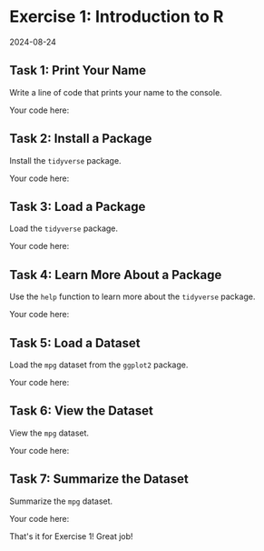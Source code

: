 # Exercise 1: Introduction to R
2024-08-24


## Task 1: Print Your Name

Write a line of code that prints your name to the console.

Your code here:
## Task 2: Install a Package

Install the `tidyverse` package.

Your code here:
## Task 3: Load a Package

Load the `tidyverse` package.

Your code here:
## Task 4: Learn More About a Package

Use the `help` function to learn more about the `tidyverse` package.

Your code here:
## Task 5: Load a Dataset

Load the `mpg` dataset from the `ggplot2` package.

Your code here:
## Task 6: View the Dataset

View the `mpg` dataset.

Your code here:
## Task 7: Summarize the Dataset

Summarize the `mpg` dataset.

Your code here:

That's it for Exercise 1! Great job!
